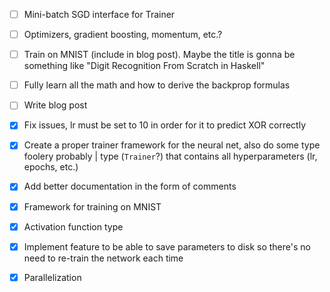 - [ ] Mini-batch SGD interface for Trainer
- [ ] Optimizers, gradient boosting, momentum, etc.?
- [ ] Train on MNIST (include in blog post). Maybe the title is gonna be something like "Digit Recognition From Scratch in Haskell"
- [ ] Fully learn all the math and how to derive the backprop formulas
- [ ] Write blog post

- [x] Fix issues, lr must be set to 10 in order for it to predict XOR correctly
- [x] Create a proper trainer framework for the neural net, also do some type foolery probably | type (`Trainer`?) that contains all hyperparameters (lr, epochs, etc.)
- [x] Add better documentation in the form of comments
- [x] Framework for training on MNIST
- [x] Activation function type
- [x] Implement feature to be able to save parameters to disk so there's no need to re-train the network each time
- [x] Parallelization
